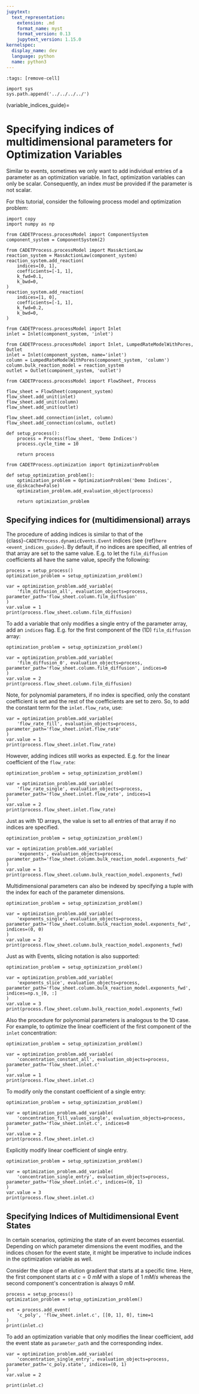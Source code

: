 ```yaml
---
jupytext:
  text_representation:
    extension: .md
    format_name: myst
    format_version: 0.13
    jupytext_version: 1.15.0
kernelspec:
  display_name: dev
  language: python
  name: python3
---
```


```{code-cell} ipython3
:tags: [remove-cell]

import sys
sys.path.append('../../../../')
```

(variable_indices_guide)=
# Specifying indices of multidimensional parameters for Optimization Variables

Similar to events, sometimes we only want to add individual entries of a parameter as an optimization variable.
In fact, optimization variables can only be scalar.
Consequently, an index *must* be provided if the parameter is not scalar.

For this tutorial, consider the following process model and optimization problem:

```{code-cell} ipython3
import copy
import numpy as np

from CADETProcess.processModel import ComponentSystem
component_system = ComponentSystem(2)

from CADETProcess.processModel import MassActionLaw
reaction_system = MassActionLaw(component_system)
reaction_system.add_reaction(
    indices=[0, 1],
    coefficients=[-1, 1],
    k_fwd=0.1,
    k_bwd=0,
)
reaction_system.add_reaction(
    indices=[1, 0],
    coefficients=[-1, 1],
    k_fwd=0.2,
    k_bwd=0,
)

from CADETProcess.processModel import Inlet
inlet = Inlet(component_system, 'inlet')

from CADETProcess.processModel import Inlet, LumpedRateModelWithPores, Outlet
inlet = Inlet(component_system, name='inlet')
column = LumpedRateModelWithPores(component_system, 'column')
column.bulk_reaction_model = reaction_system
outlet = Outlet(component_system, 'outlet')

from CADETProcess.processModel import FlowSheet, Process

flow_sheet = FlowSheet(component_system)
flow_sheet.add_unit(inlet)
flow_sheet.add_unit(column)
flow_sheet.add_unit(outlet)

flow_sheet.add_connection(inlet, column)
flow_sheet.add_connection(column, outlet)

def setup_process():
    process = Process(flow_sheet, 'Demo Indices')
    process.cycle_time = 10

    return process

from CADETProcess.optimization import OptimizationProblem

def setup_optimization_problem():
    optimization_problem = OptimizationProblem('Demo Indices', use_diskcache=False)
    optimization_problem.add_evaluation_object(process)

    return optimization_problem
```

## Specifying indices for (multidimensional) arrays

The procedure of adding indices is similar to that of the {class}`~CADETProcess.dynamicEvents.Event` indices (see {ref}`here <event_indices_guide>`).
By default, if no indices are specified, all entries of that array are set to the same value.
E.g. to let the `film_diffusion` coefficients all have the same value, specify the following:

```{code-cell} ipython3
process = setup_process()
optimization_problem = setup_optimization_problem()

var = optimization_problem.add_variable(
    'film_diffusion_all', evaluation_objects=process, parameter_path='flow_sheet.column.film_diffusion'
)
var.value = 1
print(process.flow_sheet.column.film_diffusion)
```

To add a variable that only modifies a single entry of the parameter array, add an `indices` flag.
E.g. for the first component of the (1D) `film_diffusion` array:

```{code-cell} ipython3
optimization_problem = setup_optimization_problem()

var = optimization_problem.add_variable(
    'film_diffusion_0', evaluation_objects=process, parameter_path='flow_sheet.column.film_diffusion', indices=0
)
var.value = 2
print(process.flow_sheet.column.film_diffusion)
```

Note, for polynomial parameters, if no index is specified, only the constant coefficient is set and the rest of the coefficients are set to zero.
So, to add the constant term for the `inlet.flow_rate`, use:

```{code-cell} ipython3
var = optimization_problem.add_variable(
    'flow_rate_fill', evaluation_objects=process, parameter_path='flow_sheet.inlet.flow_rate'
)
var.value = 1
print(process.flow_sheet.inlet.flow_rate)
```

However, adding indices still works as expected.
E.g. for the linear coefficient of the `flow_rate`:

```{code-cell} ipython3
optimization_problem = setup_optimization_problem()

var = optimization_problem.add_variable(
    'flow_rate_single', evaluation_objects=process, parameter_path='flow_sheet.inlet.flow_rate', indices=1
)
var.value = 2
print(process.flow_sheet.inlet.flow_rate)
```

Just as with 1D arrays, the value is set to all entries of that array if no indices are specified.

```{code-cell} ipython3
optimization_problem = setup_optimization_problem()

var = optimization_problem.add_variable(
    'exponents', evaluation_objects=process, parameter_path='flow_sheet.column.bulk_reaction_model.exponents_fwd'
)
var.value = 1
print(process.flow_sheet.column.bulk_reaction_model.exponents_fwd)
```

Multidimensional parameters can also be indexed by specifying a tuple with the index for each of the parameter dimensions.

```{code-cell} ipython3
optimization_problem = setup_optimization_problem()

var = optimization_problem.add_variable(
    'exponents_single', evaluation_objects=process, parameter_path='flow_sheet.column.bulk_reaction_model.exponents_fwd', indices=(0, 0)
)
var.value = 2
print(process.flow_sheet.column.bulk_reaction_model.exponents_fwd)
```

Just as with Events, slicing notation is also supported:

```{code-cell} ipython3
optimization_problem = setup_optimization_problem()

var = optimization_problem.add_variable(
    'exponents_slice', evaluation_objects=process, parameter_path='flow_sheet.column.bulk_reaction_model.exponents_fwd', indices=np.s_[0, :]
)
var.value = 3
print(process.flow_sheet.column.bulk_reaction_model.exponents_fwd)
```

Also the procedure for polynomial parameters is analogous to the 1D case.
For example, to optimize the linear coefficient of the first component of the `inlet` concentration:

```{code-cell} ipython3
optimization_problem = setup_optimization_problem()

var = optimization_problem.add_variable(
    'concentration_constant_all', evaluation_objects=process, parameter_path='flow_sheet.inlet.c'
)
var.value = 1
print(process.flow_sheet.inlet.c)
```

To modify only the constant coefficient of a single entry:

```{code-cell} ipython3
optimization_problem = setup_optimization_problem()

var = optimization_problem.add_variable(
    'concentration_fill_values_single', evaluation_objects=process, parameter_path='flow_sheet.inlet.c', indices=0
)
var.value = 2
print(process.flow_sheet.inlet.c)
```

Explicitly modify linear coefficient of single entry.

```{code-cell} ipython3
optimization_problem = setup_optimization_problem()

var = optimization_problem.add_variable(
    'concentration_single_entry', evaluation_objects=process, parameter_path='flow_sheet.inlet.c', indices=(0, 1)
)
var.value = 3
print(process.flow_sheet.inlet.c)
```

## Specifying Indices of Multidimensional Event States

In certain scenarios, optimizing the state of an event becomes essential.
Depending on which parameter dimensions the event modifies, and the indices chosen for the event state, it might be imperative to include indices in the optimization variable as well.

Consider the slope of an elution gradient that starts at a specific time.
Here, the first component starts at $c = 0~mM$ with a slope of $1~mM / s$ whereas the second component's concentration is always $0~mM$.

```{code-cell} ipython3
process = setup_process()
optimization_problem = setup_optimization_problem()

evt = process.add_event(
    'c_poly', 'flow_sheet.inlet.c', [[0, 1], 0], time=1
)
print(inlet.c)
```

To add an optimization variable that only modifies the linear coefficient, add the event state as `parameter_path` and the corresponding index.

```{code-cell} ipython3
var = optimization_problem.add_variable(
    'concentration_single_entry', evaluation_objects=process, parameter_path='c_poly.state', indices=(0, 1)
)
var.value = 2

print(inlet.c)
```
